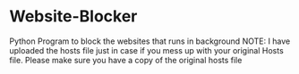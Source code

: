 # Website-Blocker
Python Program to block the websites that runs in background
NOTE: I have uploaded the hosts file just in case if you mess up with your original Hosts file. Please make sure you have a copy of the original hosts file
